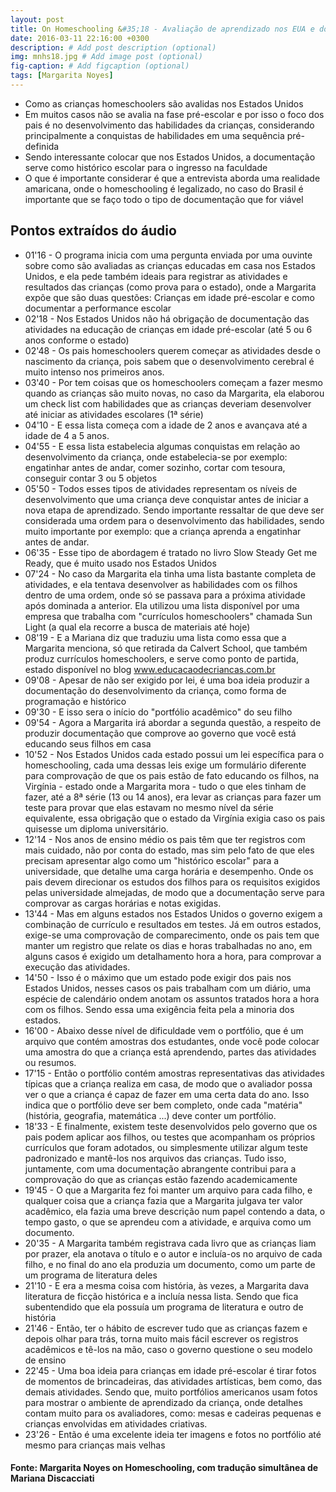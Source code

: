```yaml
---
layout: post
title: On Homeschooling &#35;18 - Avaliação de aprendizado nos EUA e documentação das atividades
date: 2016-03-11 22:16:00 +0300
description: # Add post description (optional)
img: mnhs18.jpg # Add image post (optional)
fig-caption: # Add figcaption (optional)
tags: [Margarita Noyes]
---
```


* Como as crianças homeschoolers são avalidas nos Estados Unidos
* Em muitos casos não se avalia na fase pré-escolar e por isso o foco dos pais é no desenvolvimento das habilidades da crianças, considerando principalmente a conquistas de habilidades em uma sequência pré-definida
* Sendo interessante colocar que nos Estados Unidos, a documentação serve como histórico escolar para o ingresso na faculdade
* O que é importante considerar é que a entrevista aborda uma realidade amaricana, onde o homeschooling é legalizado, no caso do Brasil é importante que se faço todo o tipo de documentação que for viável

## Pontos extraídos do áudio

* 01'16 - O programa inicia com uma pergunta enviada por uma ouvinte sobre como são avaliadas as crianças educadas em casa nos Estados Unidos, e ela pede também ideais para registrar as atividades e resultados das crianças (como prova para o estado), onde a Margarita expõe que são duas questões: Crianças em idade pré-escolar e como documentar a performance escolar
* 02'18 - Nos Estados Unidos não há obrigação de documentação das atividades na educação de crianças em idade pré-escolar (até 5 ou 6 anos conforme o estado)
* 02'48 - Os pais homeschoolers querem começar as atividades desde o nascimento da criança, pois sabem que o desenvolvimento cerebral é muito intenso nos primeiros anos. 
* 03'40 - Por tem coisas que os homeschoolers começam a fazer mesmo quando as crianças são muito novas, no caso da Margarita, ela elaborou um check list com habilidades que as crianças deveriam desenvolver até iniciar as atividades escolares (1ª série)
* 04'10 - E essa lista começa com a idade de 2 anos e avançava até a idade de 4 a 5 anos. 
* 04'55 - E essa lista estabelecia algumas conquistas em relação ao desenvolvimento da criança, onde estabelecia-se por exemplo: engatinhar antes de andar, comer sozinho, cortar com tesoura, conseguir contar 3 ou 5 objetos
* 05'50 - Todos esses tipos de atividades representam os níveis de desenvolvimento que uma criança deve conquistar antes de iniciar a nova etapa de aprendizado. Sendo importante ressaltar de que deve ser considerada uma ordem para o desenvolvimento das habilidades, sendo muito importante por exemplo: que a criança aprenda a engatinhar antes de andar. 
* 06'35 - Esse tipo de abordagem é tratado no livro Slow Steady Get me Ready, que é muito usado nos Estados Unidos
* 07'24 - No caso da Margarita ela tinha uma lista bastante completa de atividades, e ela tentava desenvolver as habilidades com os filhos dentro de uma ordem, onde só se passava para a próxima atividade após dominada a anterior. Ela utilizou uma lista disponível por uma empresa que trabalha com "currículos homeschoolers" chamada Sun Light  (a qual ela recorre a busca de materiais até hoje)
* 08'19 -  E a Mariana diz que traduziu uma lista como essa que a Margarita menciona, só que retirada da Calvert School, que também produz currículos homeschoolers, e serve como ponto de partida, estado disponível no blog www.educacaodecriancas.com.br
* 09'08 - Apesar de não ser exigido por lei, é uma boa ideia produzir a documentação do desenvolvimento da criança, como forma de programação e histórico
* 09'30 - E isso sera o início do "portfólio acadêmico" do seu filho
* 09'54 - Agora a Margarita irá abordar a segunda questão, a respeito de produzir documentação que comprove ao governo que você está educando seus filhos em casa
* 10'52 - Nos Estados Unidos cada estado possui um lei específica para o homeschooling, cada uma dessas leis exige um formulário diferente para comprovação de que os pais estão de fato educando os filhos, na Virgínia -  estado onde a Margarita mora - tudo o que eles tinham de fazer, até a 8ª série (13 ou 14 anos), era levar as crianças para fazer um teste para provar que elas estavam no mesmo nível da série equivalente, essa obrigação que o estado da Virgínia exigia caso os pais quisesse um diploma universitário.
* 12'14 - Nos anos de ensino médio os pais têm que ter registros com mais cuidado, não por conta do estado, mas sim pelo fato de que eles precisam apresentar algo como um "histórico escolar" para a universidade, que detalhe uma carga horária e desempenho. Onde os pais devem direcionar os estudos dos filhos para os requisitos exigidos pelas universidade almejadas, de modo que a documentação serve para comprovar as cargas horárias e notas exigidas. 
* 13'44 - Mas em alguns estados nos Estados Unidos o governo exigem a combinação de currículo e resultados em testes. Já em outros estados, exige-se uma comprovação de comparecimento, onde os pais tem que manter um registro que relate os dias e horas trabalhadas no ano, em alguns casos é exigido um detalhamento hora a hora, para comprovar a execução das atividades.
* 14'50 - Isso é o máximo que um estado pode exigir dos pais nos Estados Unidos, nesses casos os pais trabalham com um diário, uma espécie de calendário ondem anotam os assuntos tratados hora a hora com os filhos. Sendo essa uma exigência feita pela a minoria dos estados.
* 16'00 - Abaixo desse nível de dificuldade vem o portfólio, que é um arquivo que contém amostras dos estudantes, onde você pode colocar uma amostra do que a criança está aprendendo, partes das atividades ou resumos.
* 17'15 - Então o portfólio contém amostras representativas das atividades típicas que a criança realiza em casa, de modo que o avaliador possa ver o que a criança é capaz de fazer em uma certa data do ano. Isso indica que o portfólio deve ser bem completo, onde cada "matéria" (história, geografia, matemática ...) deve conter um portfólio. 
* 18'33 - E finalmente, existem teste desenvolvidos pelo governo que os pais podem aplicar aos filhos, ou testes que acompanham os próprios currículos que foram adotados, ou simplesmente utilizar algum teste padronizado e mantê-los nos arquivos das crianças. Tudo isso, juntamente, com uma documentação abrangente contribui para a comprovação do que as crianças estão fazendo academicamente
* 19'45 - O que a Margarita fez foi manter um arquivo para cada filho, e qualquer coisa que a criança fazia que a Margarita julgava ter valor acadêmico, ela fazia uma breve descrição num papel contendo a data, o tempo gasto, o que se aprendeu com a atividade, e arquiva como um documento.
* 20'35 - A Margarita também registrava cada livro que as crianças liam por prazer, ela anotava o título e o autor e incluía-os no arquivo de cada filho, e no final do ano ela produzia um documento, como um parte de um programa de literatura deles
* 21'10 - E era a mesma coisa com história, às vezes, a Margarita dava literatura de ficção histórica e a incluía nessa lista. Sendo que fica subentendido que ela possuía um programa de literatura e outro de história
* 21'46 - Então, ter o hábito de escrever tudo que as crianças fazem e depois olhar para trás, torna muito mais fácil escrever os registros acadêmicos e tê-los na mão, caso o governo questione o seu modelo de ensino
* 22'45 - Uma boa ideia para crianças em idade pré-escolar é tirar fotos de momentos de brincadeiras, das atividades artísticas, bem como, das demais atividades. Sendo que, muito portfólios americanos usam fotos para mostrar o ambiente de aprendizado da criança, onde detalhes contam muito para os avaliadores, como: mesas e cadeiras pequenas e crianças envolvidas em atividades criativas.
* 23'26 - Então é uma excelente ideia ter imagens e fotos no portfólio até mesmo para crianças mais velhas

#### Fonte: Margarita Noyes on Homeschooling,  com tradução simultânea de Mariana Discacciati